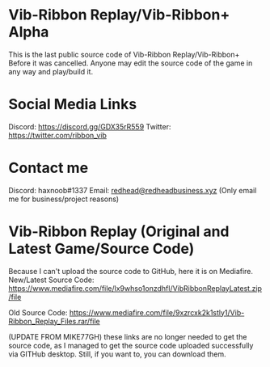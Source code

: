 # Vib-Ribbon Replay/Vib-Ribbon+ Alpha
This is the last public source code of Vib-Ribbon Replay/Vib-Ribbon+ Before it was cancelled.
Anyone may edit the source code of the game in any way and play/build it.
# Social Media Links
Discord: https://discord.gg/GDX35rR559
Twitter: https://twitter.com/ribbon_vib
# Contact me
Discord: haxnoob#1337
Email: redhead@redheadbusiness.xyz (Only email me for business/project reasons)

# Vib-Ribbon Replay (Original and Latest Game/Source Code)
Because I can't upload the source code to GitHub, here it is on Mediafire.
New/Latest Source Code: https://www.mediafire.com/file/lx9whso1onzdhfl/VibRibbonReplayLatest.zip/file

Old Source Code: https://www.mediafire.com/file/9xzrcxk2k1stly1/Vib-Ribbon_Replay_Files.rar/file

(UPDATE FROM MIKE77GH)
these links are no longer needed to get the source code, as I managed to get the source code
uploaded successfully via GITHub desktop. Still, if you want to, you can download them.
